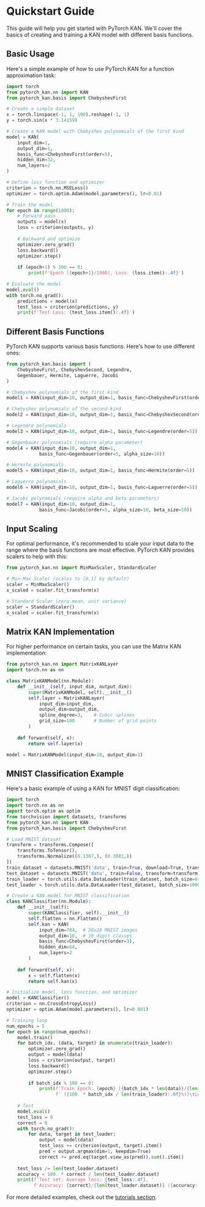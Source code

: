 # Quickstart Guide

This guide will help you get started with PyTorch KAN. We'll cover the basics of creating and training a KAN model with different basis functions.

## Basic Usage

Here's a simple example of how to use PyTorch KAN for a function approximation task:

```python
import torch
from pytorch_kan.nn import KAN
from pytorch_kan.basis import ChebyshevFirst

# Create a simple dataset
x = torch.linspace(-1, 1, 100).reshape(-1, 1)
y = torch.sin(x * 3.14159)

# Create a KAN model with Chebyshev polynomials of the first kind
model = KAN(
    input_dim=1,
    output_dim=1,
    basis_func=ChebyshevFirst(order=5),
    hidden_dim=32,
    num_layers=2
)

# Define loss function and optimizer
criterion = torch.nn.MSELoss()
optimizer = torch.optim.Adam(model.parameters(), lr=0.01)

# Train the model
for epoch in range(1000):
    # Forward pass
    outputs = model(x)
    loss = criterion(outputs, y)
    
    # Backward and optimize
    optimizer.zero_grad()
    loss.backward()
    optimizer.step()
    
    if (epoch+1) % 100 == 0:
        print(f'Epoch [{epoch+1}/1000], Loss: {loss.item():.4f}')

# Evaluate the model
model.eval()
with torch.no_grad():
    predictions = model(x)
    test_loss = criterion(predictions, y)
    print(f'Test Loss: {test_loss.item():.4f}')
```

## Different Basis Functions

PyTorch KAN supports various basis functions. Here's how to use different ones:

```python
from pytorch_kan.basis import (
    ChebyshevFirst, ChebyshevSecond, Legendre, 
    Gegenbauer, Hermite, Laguerre, Jacobi
)

# Chebyshev polynomials of the first kind
model1 = KAN(input_dim=10, output_dim=1, basis_func=ChebyshevFirst(order=5))

# Chebyshev polynomials of the second kind
model2 = KAN(input_dim=10, output_dim=1, basis_func=ChebyshevSecond(order=5))

# Legendre polynomials
model3 = KAN(input_dim=10, output_dim=1, basis_func=Legendre(order=5))

# Gegenbauer polynomials (require alpha parameter)
model4 = KAN(input_dim=10, output_dim=1, 
            basis_func=Gegenbauer(order=5, alpha_size=10))

# Hermite polynomials
model5 = KAN(input_dim=10, output_dim=1, basis_func=Hermite(order=5))

# Laguerre polynomials
model6 = KAN(input_dim=10, output_dim=1, basis_func=Laguerre(order=5))

# Jacobi polynomials (require alpha and beta parameters)
model7 = KAN(input_dim=10, output_dim=1, 
            basis_func=Jacobi(order=5, alpha_size=10, beta_size=10))
```

## Input Scaling

For optimal performance, it's recommended to scale your input data to the range where the basis functions are most effective. PyTorch KAN provides scalers to help with this:

```python
from pytorch_kan.nn import MinMaxScaler, StandardScaler

# Min-Max Scaler (scales to [0,1] by default)
scaler = MinMaxScaler()
x_scaled = scaler.fit_transform(x)

# Standard Scaler (zero mean, unit variance)
scaler = StandardScaler()
x_scaled = scaler.fit_transform(x)
```

## Matrix KAN Implementation

For higher performance on certain tasks, you can use the Matrix KAN implementation:

```python
from pytorch_kan.nn import MatrixKANLayer
import torch.nn as nn

class MatrixKANModel(nn.Module):
    def __init__(self, input_dim, output_dim):
        super(MatrixKANModel, self).__init__()
        self.layer = MatrixKANLayer(
            input_dim=input_dim, 
            output_dim=output_dim,
            spline_degree=3,    # Cubic splines
            grid_size=100       # Number of grid points
        )
    
    def forward(self, x):
        return self.layer(x)

model = MatrixKANModel(input_dim=10, output_dim=1)
```

## MNIST Classification Example

Here's a basic example of using a KAN for MNIST digit classification:

```python
import torch
import torch.nn as nn
import torch.optim as optim
from torchvision import datasets, transforms
from pytorch_kan.nn import KAN
from pytorch_kan.basis import ChebyshevFirst

# Load MNIST dataset
transform = transforms.Compose([
    transforms.ToTensor(),
    transforms.Normalize((0.1307,), (0.3081,))
])
train_dataset = datasets.MNIST('data', train=True, download=True, transform=transform)
test_dataset = datasets.MNIST('data', train=False, transform=transform)
train_loader = torch.utils.data.DataLoader(train_dataset, batch_size=64, shuffle=True)
test_loader = torch.utils.data.DataLoader(test_dataset, batch_size=1000)

# Create a KAN model for MNIST classification
class KANClassifier(nn.Module):
    def __init__(self):
        super(KANClassifier, self).__init__()
        self.flatten = nn.Flatten()
        self.kan = KAN(
            input_dim=784,  # 28x28 MNIST images
            output_dim=10,  # 10 digit classes
            basis_func=ChebyshevFirst(order=3),
            hidden_dim=64,
            num_layers=2
        )
    
    def forward(self, x):
        x = self.flatten(x)
        return self.kan(x)

# Initialize model, loss function, and optimizer
model = KANClassifier()
criterion = nn.CrossEntropyLoss()
optimizer = optim.Adam(model.parameters(), lr=0.001)

# Training loop
num_epochs = 5
for epoch in range(num_epochs):
    model.train()
    for batch_idx, (data, target) in enumerate(train_loader):
        optimizer.zero_grad()
        output = model(data)
        loss = criterion(output, target)
        loss.backward()
        optimizer.step()
        
        if batch_idx % 100 == 0:
            print(f'Train Epoch: {epoch} [{batch_idx * len(data)}/{len(train_loader.dataset)}'
                  f' ({100. * batch_idx / len(train_loader):.0f}%)]\tLoss: {loss.item():.6f}')
    
    # Test
    model.eval()
    test_loss = 0
    correct = 0
    with torch.no_grad():
        for data, target in test_loader:
            output = model(data)
            test_loss += criterion(output, target).item()
            pred = output.argmax(dim=1, keepdim=True)
            correct += pred.eq(target.view_as(pred)).sum().item()
    
    test_loss /= len(test_loader.dataset)
    accuracy = 100. * correct / len(test_loader.dataset)
    print(f'Test set: Average loss: {test_loss:.4f}, '
          f'Accuracy: {correct}/{len(test_loader.dataset)} ({accuracy:.0f}%)')
```

For more detailed examples, check out the [tutorials section](tutorials/index).